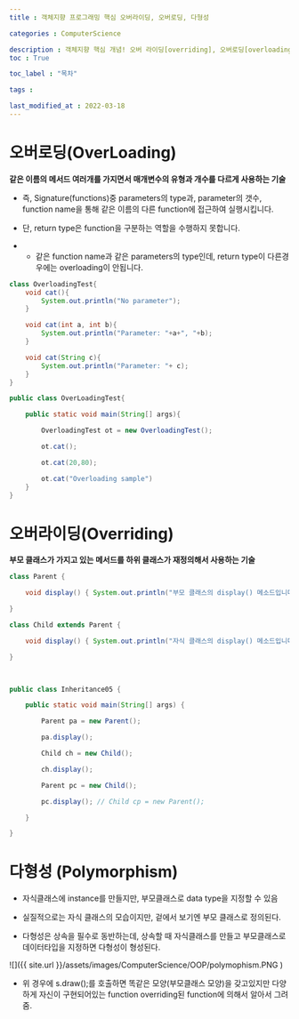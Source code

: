 ```yaml
---
title : 객체지향 프로그래밍 핵심 오버라이딩, 오버로딩, 다형성

categories : ComputerScience

description : 객체지향 핵심 개념! 오버 라이딩[overriding], 오버로딩[overloading], 다형성[polymorphism]
toc : True

toc_label : "목차"

tags : 

last_modified_at : 2022-03-18
---
```

# 오버로딩(OverLoading)
**같은 이름의 메서드 여러개를 가지면서 매개변수의 유형과 개수를 다르게 사용하는 기술**

* 즉, Signature(functions)중 parameters의  type과, parameter의 갯수, function name을 통해 같은 이름의 다른 function에 접근하여 실행시킵니다.

* 단, return type은 function을 구분하는 역할을 수행하지 못합니다. 

* * 같은 function name과 같은 parameters의 type인데, return type이 다른경우에는 overloading이 안됩니다.
```java
class OverloadingTest{
    void cat(){
        System.out.println("No parameter");
    }

    void cat(int a, int b){
        System.out.println("Parameter: "+a+", "+b);
    }

    void cat(String c){
        System.out.println("Parameter: "+ c);
    }
}

public class OverLoadingTest{

    public static void main(String[] args){

        OverloadingTest ot = new OverloadingTest();

        ot.cat();

        ot.cat(20,80);

        ot.cat("Overloading sample")
    }
}
```
# 오버라이딩(Overriding)
**부모 클래스가 가지고 있는 메서드를 하위 클래스가 재정의해서 사용하는 기술**

```java
class Parent {

    void display() { System.out.println("부모 클래스의 display() 메소드입니다."); }

}

class Child extends Parent {

    void display() { System.out.println("자식 클래스의 display() 메소드입니다."); }

}

 

public class Inheritance05 {

    public static void main(String[] args) {

        Parent pa = new Parent();

        pa.display();

        Child ch = new Child();

        ch.display();

        Parent pc = new Child();

        pc.display(); // Child cp = new Parent();

    }

}
```
# 다형성 (Polymorphism)
* 자식클래스에 instance를 만들지만, 부모클래스로 data type을 지정할 수 있음

* 실질적으로는 자식 클래스의 모습이지만, 겉에서 보기엔 부모 클래스로 정의된다. 

* 다형성은 상속을 필수로 동반하는데, 상속할 때 자식클래스를 만들고 부모클래스로 데이터타입을 지정하면 다형성이 형성된다.

![]({{ site.url }}/assets/images/ComputerScience/OOP/polymophism.PNG  )
* 위 경우에 s.draw();를 호출하면 똑같은 모양(부모클래스 모양)을 갖고있지만 다양하게 자신이 구현되어있는 function overriding된 function에 의해서 알아서 그려줌.
